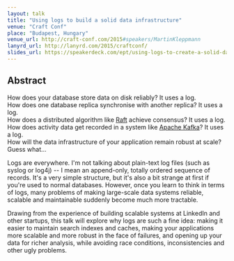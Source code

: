 ```yaml
---
layout: talk
title: "Using logs to build a solid data infrastructure"
venue: "Craft Conf"
place: "Budapest, Hungary"
venue_url: http://craft-conf.com/2015#speakers/MartinKleppmann
lanyrd_url: http://lanyrd.com/2015/craftconf/
slides_url: https://speakerdeck.com/ept/using-logs-to-create-a-solid-data-infrastructure
---
```


<script async class="speakerdeck-embed" data-id="49907c482df7478492d788c8da976160" data-ratio="1.77777777777778" src="//speakerdeck.com/assets/embed.js"></script>

Abstract
--------

How does your database store data on disk reliably? It uses a log.  
How does one database replica synchronise with another replica? It uses a log.  
How does a distributed algorithm like [Raft](https://ramcloud.stanford.edu/raft.pdf) achieve consensus?
It uses a log.   
How does activity data get recorded in a system like [Apache Kafka](http://kafka.apache.org/)? It uses a log.  
How will the data infrastructure of your application remain robust at scale? Guess what...

Logs are everywhere. I'm not talking about plain-text log files (such as syslog or log4j) -- I mean
an append-only, totally ordered sequence of records. It's a very simple structure, but it's also
a bit strange at first if you're used to normal databases. However, once you learn to think in terms
of logs, many problems of making large-scale data systems reliable, scalable and maintainable
suddenly become much more tractable.

Drawing from the experience of building scalable systems at LinkedIn and other startups, this talk
will explore why logs are such a fine idea: making it easier to maintain search indexes and caches,
making your applications more scalable and more robust in the face of failures, and opening up your
data for richer analysis, while avoiding race conditions, inconsistencies and other ugly problems.
